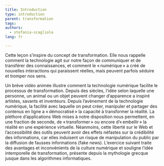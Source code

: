 ```yaml
---
title: Introduction
type: introduction
parent: transformation
tags:
authors:
  - stefania-scagliola
lang: fr

---
```


Cette leçon s’inspire du concept de transformation. Elle nous rappelle comment la technologie agit sur notre façon de communiquer et de transférer des connaissances, et comment le «&#x202F;numérique&#x202F;» a créé de nouvelles interactions qui paraissent réelles, mais peuvent parfois séduire et tromper nos sens.

Un brève vidéo animée illustre comment la technologie numérique facilite le processus de transformation. Depuis des siècles, l’idée selon laquelle une personne, un animal ou un objet peuvent changer d’apparence a inspiré artistes, savants et inventeurs. Depuis l’avènement de la technologie numérique, la facilité avec laquelle on peut créer, manipuler et partager des contenus en ligne a «&#x202F;démocratisé&#x202F;» la capacité à transformer la réalité. La pléthore d’applications Web mises à notre disposition nous permettent, en une fraction de seconde, de «&#x202F;transformer&#x202F;» ou encore d’«&#x202F;embellir&#x202F;» la réalité en une expérience virtuelle. Néanmoins, cette liberté sur le Web et l’accessibilité des outils peuvent avoir des effets néfastes sur la crédibilité des informations, car elles induisent un risque de manipulation du public par la diffusion de fausses informations (fake news). L’exercice suivant traite des avantages et inconvénients de la culture numérique et souligne l’idée intemporelle de transformation, présente depuis la mythologie grecque jusque dans les algorithmes informatiques.

